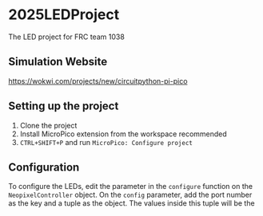 # 2025LEDProject

The LED project for FRC team 1038

## Simulation Website

<https://wokwi.com/projects/new/circuitpython-pi-pico>

## Setting up the project

1. Clone the project
2. Install MicroPico extension from the workspace recommended
3. `CTRL+SHIFT+P` and run `MicroPico: Configure project`

## Configuration

To configure the LEDs, edit the parameter in the `configure` function on the `NeopixelController` object. On the `config` parameter, add the port number as the key and a tuple as the object. The values inside this tuple will be the 